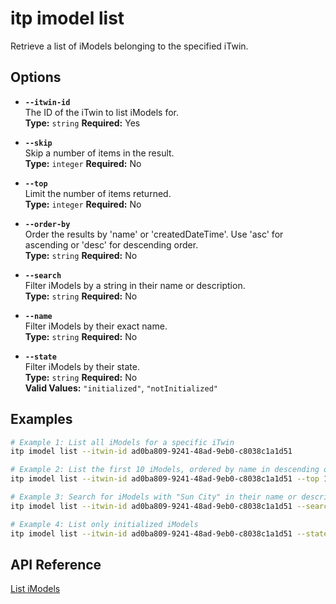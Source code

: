 # itp imodel list

Retrieve a list of iModels belonging to the specified iTwin.

## Options

- **`--itwin-id`**  
  The ID of the iTwin to list iModels for.  
  **Type:** `string` **Required:** Yes

- **`--skip`**  
  Skip a number of items in the result.  
  **Type:** `integer` **Required:** No

- **`--top`**  
  Limit the number of items returned.  
  **Type:** `integer` **Required:** No

- **`--order-by`**  
  Order the results by 'name' or 'createdDateTime'. Use 'asc' for ascending or 'desc' for descending order.  
  **Type:** `string` **Required:** No

- **`--search`**  
  Filter iModels by a string in their name or description.  
  **Type:** `string` **Required:** No

- **`--name`**  
  Filter iModels by their exact name.  
  **Type:** `string` **Required:** No

- **`--state`**  
  Filter iModels by their state.  
  **Type:** `string` **Required:** No  
  **Valid Values:** `"initialized"`, `"notInitialized"`

## Examples

```bash
# Example 1: List all iModels for a specific iTwin
itp imodel list --itwin-id ad0ba809-9241-48ad-9eb0-c8038c1a1d51

# Example 2: List the first 10 iModels, ordered by name in descending order
itp imodel list --itwin-id ad0ba809-9241-48ad-9eb0-c8038c1a1d51 --top 10 --order-by "name desc"

# Example 3: Search for iModels with "Sun City" in their name or description
itp imodel list --itwin-id ad0ba809-9241-48ad-9eb0-c8038c1a1d51 --search "Sun City"

# Example 4: List only initialized iModels
itp imodel list --itwin-id ad0ba809-9241-48ad-9eb0-c8038c1a1d51 --state initialized
```

## API Reference

[List iModels](https://developer.bentley.com/apis/imodels-v2/operations/get-itwin-imodels/)
